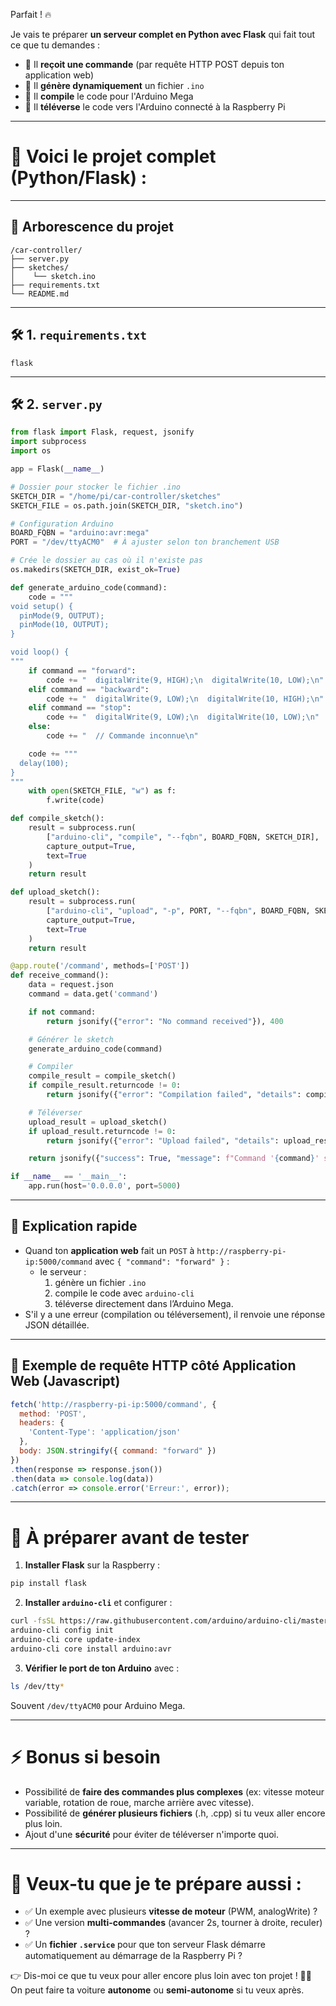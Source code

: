 Parfait ! 🔥

Je vais te préparer **un serveur complet en Python avec Flask** qui fait tout ce que tu demandes :
- 🔹 Il **reçoit une commande** (par requête HTTP POST depuis ton application web)
- 🔹 Il **génère dynamiquement** un fichier `.ino`
- 🔹 Il **compile** le code pour l'Arduino Mega
- 🔹 Il **téléverse** le code vers l'Arduino connecté à la Raspberry Pi

---

# 🚀 Voici le projet complet (Python/Flask) :

---

## 📁 Arborescence du projet

```
/car-controller/
├── server.py
├── sketches/
│    └── sketch.ino
├── requirements.txt
└── README.md
```

---

## 🛠️ 1. `requirements.txt`

```text
flask
```

---

## 🛠️ 2. `server.py`

```python
from flask import Flask, request, jsonify
import subprocess
import os

app = Flask(__name__)

# Dossier pour stocker le fichier .ino
SKETCH_DIR = "/home/pi/car-controller/sketches"
SKETCH_FILE = os.path.join(SKETCH_DIR, "sketch.ino")

# Configuration Arduino
BOARD_FQBN = "arduino:avr:mega"
PORT = "/dev/ttyACM0"  # À ajuster selon ton branchement USB

# Crée le dossier au cas où il n'existe pas
os.makedirs(SKETCH_DIR, exist_ok=True)

def generate_arduino_code(command):
    code = """
void setup() {
  pinMode(9, OUTPUT);
  pinMode(10, OUTPUT);
}

void loop() {
"""
    if command == "forward":
        code += "  digitalWrite(9, HIGH);\n  digitalWrite(10, LOW);\n"
    elif command == "backward":
        code += "  digitalWrite(9, LOW);\n  digitalWrite(10, HIGH);\n"
    elif command == "stop":
        code += "  digitalWrite(9, LOW);\n  digitalWrite(10, LOW);\n"
    else:
        code += "  // Commande inconnue\n"

    code += """
  delay(100);
}
"""
    with open(SKETCH_FILE, "w") as f:
        f.write(code)

def compile_sketch():
    result = subprocess.run(
        ["arduino-cli", "compile", "--fqbn", BOARD_FQBN, SKETCH_DIR],
        capture_output=True,
        text=True
    )
    return result

def upload_sketch():
    result = subprocess.run(
        ["arduino-cli", "upload", "-p", PORT, "--fqbn", BOARD_FQBN, SKETCH_DIR],
        capture_output=True,
        text=True
    )
    return result

@app.route('/command', methods=['POST'])
def receive_command():
    data = request.json
    command = data.get('command')

    if not command:
        return jsonify({"error": "No command received"}), 400

    # Générer le sketch
    generate_arduino_code(command)

    # Compiler
    compile_result = compile_sketch()
    if compile_result.returncode != 0:
        return jsonify({"error": "Compilation failed", "details": compile_result.stderr}), 500

    # Téléverser
    upload_result = upload_sketch()
    if upload_result.returncode != 0:
        return jsonify({"error": "Upload failed", "details": upload_result.stderr}), 500

    return jsonify({"success": True, "message": f"Command '{command}' sent to Arduino"}), 200

if __name__ == '__main__':
    app.run(host='0.0.0.0', port=5000)
```

---

## 📜 Explication rapide

- Quand ton **application web** fait un `POST` à `http://raspberry-pi-ip:5000/command` avec `{ "command": "forward" }` :
  - le serveur :
    1. génère un fichier `.ino`
    2. compile le code avec `arduino-cli`
    3. téléverse directement dans l’Arduino Mega.
- S'il y a une erreur (compilation ou téléversement), il renvoie une réponse JSON détaillée.

---

## 📡 Exemple de requête HTTP côté Application Web (Javascript)

```javascript
fetch('http://raspberry-pi-ip:5000/command', {
  method: 'POST',
  headers: {
    'Content-Type': 'application/json'
  },
  body: JSON.stringify({ command: "forward" })
})
.then(response => response.json())
.then(data => console.log(data))
.catch(error => console.error('Erreur:', error));
```

---

# 🧩 À préparer avant de tester
1. **Installer Flask** sur la Raspberry :

```bash
pip install flask
```

2. **Installer `arduino-cli`** et configurer :

```bash
curl -fsSL https://raw.githubusercontent.com/arduino/arduino-cli/master/install.sh | sh
arduino-cli config init
arduino-cli core update-index
arduino-cli core install arduino:avr
```

3. **Vérifier le port de ton Arduino** avec :

```bash
ls /dev/tty*
```
Souvent `/dev/ttyACM0` pour Arduino Mega.

---

# ⚡ Bonus si besoin
- Possibilité de **faire des commandes plus complexes** (ex: vitesse moteur variable, rotation de roue, marche arrière avec vitesse).
- Possibilité de **générer plusieurs fichiers** (.h, .cpp) si tu veux aller encore plus loin.
- Ajout d'une **sécurité** pour éviter de téléverser n'importe quoi.

---

# 🚀 **Veux-tu que je te prépare aussi :**
- ✅ Un exemple avec plusieurs **vitesse de moteur** (PWM, analogWrite) ?
- ✅ Une version **multi-commandes** (avancer 2s, tourner à droite, reculer) ?
- ✅ Un **fichier `.service`** pour que ton serveur Flask démarre automatiquement au démarrage de la Raspberry Pi ?  

👉 Dis-moi ce que tu veux pour aller encore plus loin avec ton projet ! 🚗🔥  
On peut faire ta voiture **autonome** ou **semi-autonome** si tu veux après.
